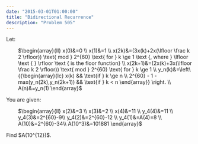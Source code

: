 ```yaml
---
date: "2015-03-01T01:00:00"
title: "Bidirectional Recurrence"
description: "Problem 505"
---
```


<p>Let:</p>
<p style="margin-left:32px;">$\begin{array}{ll} x(0)&amp;=0 \\ x(1)&amp;=1 \\ x(2k)&amp;=(3x(k)+2x(\lfloor \frac k 2 \rfloor)) \text{ mod } 2^{60} \text{ for } k \ge 1 \text {, where } \lfloor \text { } \rfloor \text { is the floor function} \\ x(2k+1)&amp;=(2x(k)+3x(\lfloor \frac k 2 \rfloor)) \text{ mod } 2^{60} \text{ for } k \ge 1 \\ y_n(k)&amp;=\left\{{\begin{array}{lc} x(k) &amp;&amp; \text{if } k \ge n \\ 2^{60} - 1 - max(y_n(2k),y_n(2k+1)) &amp;&amp; \text{if } k &lt; n \end{array}} \right. \\ A(n)&amp;=y_n(1) \end{array}$</p>
<p>You are given:</p>
<p style="margin-left:32px;">$\begin{array}{ll} x(2)&amp;=3 \\ x(3)&amp;=2 \\ x(4)&amp;=11 \\ y_4(4)&amp;=11 \\ y_4(3)&amp;=2^{60}-9\\ y_4(2)&amp;=2^{60}-12 \\ y_4(1)&amp;=A(4)=8 \\ A(10)&amp;=2^{60}-34\\ A(10^3)&amp;=101881 \end{array}$</p>
Find $A(10^{12})$.

